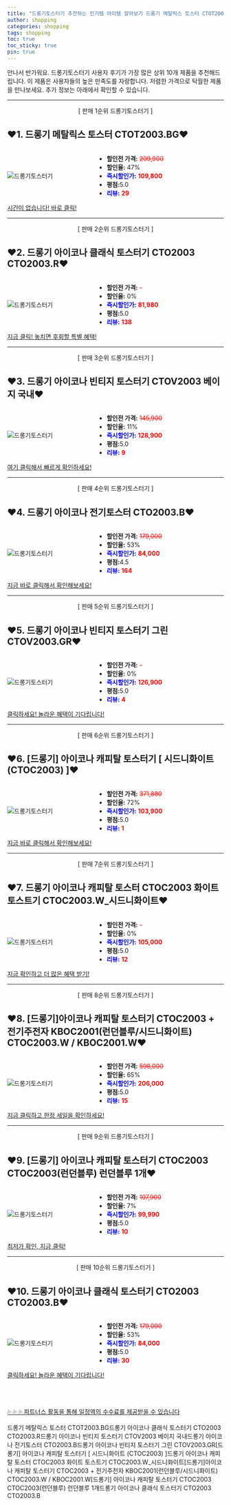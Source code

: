 ```yaml
---
title: "드롱기토스터기 추천하는 인기템 아이템 알아보기 드롱기 메탈릭스 토스터 CTOT2003.BG"
author: shopping
categories: shopping
tags: shopping
toc: true
toc_sticky: true
pin: true
---
```

만나서 반가워요.  드롱기토스터기 사용자 후기가 가장 많은 상위 10개 제품을 추천해드립니다. 이 제품은 사용자들의 높은 만족도를 자랑합니다. 저렴한 가격으로 탁월한 제품을 만나보세요. 추가 정보는 아래에서 확인할 수 있습니다.

---
<p class="toplist" style="margin: 0 auto; display: block; width: fit-content;">[ 판매 1순위 드롱기토스터기 ]</p>

<h2><strong>❤️1. 드롱기 메탈릭스 토스터 CTOT2003.BG❤️</strong></h2>

<div style="display: flex; align-items: center;">
    <div style="flex: 0.4;">
        <img src="https://thumbnail10.coupangcdn.com/thumbnails/remote/230x230ex/image/retail/images/2023/07/10/17/1/1de7163a-9fa6-4b80-9ff5-3396d968ece1.jpg" alt="드롱기토스터기" style="max-width: 100%;">
    </div>
    <div style="flex: 0.6; margin-left: 10px;">
        <ul>
            <li><strong>할인전 가격:</strong> <del style="color: red;">209,900</del></li>
            <li><strong>할인율:</strong> 47%</li>
            <li><span style='color:blue'><strong>즉시할인가:</strong></span> <span style='color:red'><strong>109,800</strong></span></li>
            <li><strong>평점:</strong>5.0</li>
            <li><span style='color:blue'><strong>리뷰:</strong></span> <span style='color:red'><strong>29</strong></span></li>
        </ul>
    </div>
</div>
<div class="center">
    <a href="https://William4Davisa.github.io?lptag=AF9450613&subid=githubio&pageKey=7456408111&traceid=V0-153&itemId=19424461265&vendorItemId=86535852339" class="myButton">
        시간이 없습니다! 바로 클릭!
    </a>
</div>


---
<p class="toplist" style="margin: 0 auto; display: block; width: fit-content;">[ 판매 2순위 드롱기토스터기 ]</p>

<h2><strong>❤️2. 드롱기 아이코나 클래식 토스터기 CTO2003 CTO2003.R❤️</strong></h2>

<div style="display: flex; align-items: center;">
    <div style="flex: 0.4;">
        <img src="https://thumbnail8.coupangcdn.com/thumbnails/remote/230x230ex/image/vendor_inventory/89e8/0251913459fe22d4036d1bb2d4f09455ddbb6f5ee1db871cf3cc99dc4485.jpg" alt="드롱기토스터기" style="max-width: 100%;">
    </div>
    <div style="flex: 0.6; margin-left: 10px;">
        <ul>
            <li><strong>할인전 가격:</strong> <del style="color: red;">-</del></li>
            <li><strong>할인율:</strong> 0%</li>
            <li><span style='color:blue'><strong>즉시할인가:</strong></span> <span style='color:red'><strong>81,980</strong></span></li>
            <li><strong>평점:</strong>5.0</li>
            <li><span style='color:blue'><strong>리뷰:</strong></span> <span style='color:red'><strong>138</strong></span></li>
        </ul>
    </div>
</div>
<div class="center">
    <a href="https://William4Davisa.github.io?lptag=AF9450613&subid=githubio&pageKey=7646382574&traceid=V0-153&itemId=20332347369&vendorItemId=87414522059" class="myButton">
        지금 클릭! 놓치면 후회할 특별 혜택!
    </a>
</div>


---
<p class="toplist" style="margin: 0 auto; display: block; width: fit-content;">[ 판매 3순위 드롱기토스터기 ]</p>

<h2><strong>❤️3. 드롱기 아이코나 빈티지 토스터기 CTOV2003 베이지 국내❤️</strong></h2>

<div style="display: flex; align-items: center;">
    <div style="flex: 0.4;">
        <img src="https://thumbnail8.coupangcdn.com/thumbnails/remote/230x230ex/image/vendor_inventory/6f69/d0694e1dca9799131b8644adaab8a5a057886cc195c212fa9c6e4b300f33.png" alt="드롱기토스터기" style="max-width: 100%;">
    </div>
    <div style="flex: 0.6; margin-left: 10px;">
        <ul>
            <li><strong>할인전 가격:</strong> <del style="color: red;">145,900</del></li>
            <li><strong>할인율:</strong> 11%</li>
            <li><span style='color:blue'><strong>즉시할인가:</strong></span> <span style='color:red'><strong>128,900</strong></span></li>
            <li><strong>평점:</strong>5.0</li>
            <li><span style='color:blue'><strong>리뷰:</strong></span> <span style='color:red'><strong>9</strong></span></li>
        </ul>
    </div>
</div>
<div class="center">
    <a href="https://William4Davisa.github.io?lptag=AF9450613&subid=githubio&pageKey=116875886&traceid=V0-153&itemId=18972781785&vendorItemId=85202142030" class="myButton">
        여기 클릭해서 빠르게 확인하세요!
    </a>
</div>


---
<p class="toplist" style="margin: 0 auto; display: block; width: fit-content;">[ 판매 4순위 드롱기토스터기 ]</p>

<h2><strong>❤️4. 드롱기 아이코나 전기토스터 CTO2003.B❤️</strong></h2>

<div style="display: flex; align-items: center;">
    <div style="flex: 0.4;">
        <img src="https://thumbnail9.coupangcdn.com/thumbnails/remote/230x230ex/image/vendor_inventory/8af9/34a455db83983aec3714d8efa3f8109c7565ec3524e9c62518817051fb3e.jpg" alt="드롱기토스터기" style="max-width: 100%;">
    </div>
    <div style="flex: 0.6; margin-left: 10px;">
        <ul>
            <li><strong>할인전 가격:</strong> <del style="color: red;">179,000</del></li>
            <li><strong>할인율:</strong> 53%</li>
            <li><span style='color:blue'><strong>즉시할인가:</strong></span> <span style='color:red'><strong>84,000</strong></span></li>
            <li><strong>평점:</strong>4.5</li>
            <li><span style='color:blue'><strong>리뷰:</strong></span> <span style='color:red'><strong>164</strong></span></li>
        </ul>
    </div>
</div>
<div class="center">
    <a href="https://William4Davisa.github.io?lptag=AF9450613&subid=githubio&pageKey=3956221&traceid=V0-153&itemId=5592582&vendorItemId=3087718947" class="myButton">
        지금 바로 클릭해서 확인해보세요!
    </a>
</div>


---
<p class="toplist" style="margin: 0 auto; display: block; width: fit-content;">[ 판매 5순위 드롱기토스터기 ]</p>

<h2><strong>❤️5. 드롱기 아이코나 빈티지 토스터기 그린 CTOV2003.GR❤️</strong></h2>

<div style="display: flex; align-items: center;">
    <div style="flex: 0.4;">
        <img src="https://thumbnail9.coupangcdn.com/thumbnails/remote/230x230ex/image/vendor_inventory/e17c/d281b01d318b5a493fd37ccb268bb8d0e32e094dcb7d006190b8ffaac165.png" alt="드롱기토스터기" style="max-width: 100%;">
    </div>
    <div style="flex: 0.6; margin-left: 10px;">
        <ul>
            <li><strong>할인전 가격:</strong> <del style="color: red;">-</del></li>
            <li><strong>할인율:</strong> 0%</li>
            <li><span style='color:blue'><strong>즉시할인가:</strong></span> <span style='color:red'><strong>126,900</strong></span></li>
            <li><strong>평점:</strong>5.0</li>
            <li><span style='color:blue'><strong>리뷰:</strong></span> <span style='color:red'><strong>4</strong></span></li>
        </ul>
    </div>
</div>
<div class="center">
    <a href="https://William4Davisa.github.io?lptag=AF9450613&subid=githubio&pageKey=7311166730&traceid=V0-153&itemId=18730277986&vendorItemId=85862847174" class="myButton">
        클릭하세요! 놀라운 혜택이 기다립니다!
    </a>
</div>


---
<p class="toplist" style="margin: 0 auto; display: block; width: fit-content;">[ 판매 6순위 드롱기토스터기 ]</p>

<h2><strong>❤️6. [드롱기] 아이코나 캐피탈 토스터기 [ 시드니화이트 (CTOC2003) ]❤️</strong></h2>

<div style="display: flex; align-items: center;">
    <div style="flex: 0.4;">
        <img src="https://thumbnail9.coupangcdn.com/thumbnails/remote/230x230ex/image/vendor_inventory/c815/f21c9c88dd0551bcec4435baa778714b7fbe7b8d91369d27f9a72ec28c69.jpg" alt="드롱기토스터기" style="max-width: 100%;">
    </div>
    <div style="flex: 0.6; margin-left: 10px;">
        <ul>
            <li><strong>할인전 가격:</strong> <del style="color: red;">371,880</del></li>
            <li><strong>할인율:</strong> 72%</li>
            <li><span style='color:blue'><strong>즉시할인가:</strong></span> <span style='color:red'><strong>103,900</strong></span></li>
            <li><strong>평점:</strong>5.0</li>
            <li><span style='color:blue'><strong>리뷰:</strong></span> <span style='color:red'><strong>1</strong></span></li>
        </ul>
    </div>
</div>
<div class="center">
    <a href="https://William4Davisa.github.io?lptag=AF9450613&subid=githubio&pageKey=6239451769&traceid=V0-153&itemId=12585913735&vendorItemId=79853895460" class="myButton">
        지금 바로 클릭해서 확인해보세요!
    </a>
</div>


---
<p class="toplist" style="margin: 0 auto; display: block; width: fit-content;">[ 판매 7순위 드롱기토스터기 ]</p>

<h2><strong>❤️7. 드롱기 아이코나 캐피탈 토스터 CTOC2003 화이트 토스트기 CTOC2003.W_시드니화이트❤️</strong></h2>

<div style="display: flex; align-items: center;">
    <div style="flex: 0.4;">
        <img src="https://thumbnail10.coupangcdn.com/thumbnails/remote/230x230ex/image/vendor_inventory/2a50/ae0ff76684915c25eebba7332cf2c335ec5dde2060f33a69f73512324bbf.png" alt="드롱기토스터기" style="max-width: 100%;">
    </div>
    <div style="flex: 0.6; margin-left: 10px;">
        <ul>
            <li><strong>할인전 가격:</strong> <del style="color: red;">-</del></li>
            <li><strong>할인율:</strong> 0%</li>
            <li><span style='color:blue'><strong>즉시할인가:</strong></span> <span style='color:red'><strong>105,000</strong></span></li>
            <li><strong>평점:</strong>5.0</li>
            <li><span style='color:blue'><strong>리뷰:</strong></span> <span style='color:red'><strong>12</strong></span></li>
        </ul>
    </div>
</div>
<div class="center">
    <a href="https://William4Davisa.github.io?lptag=AF9450613&subid=githubio&pageKey=1639016576&traceid=V0-153&itemId=2795107559&vendorItemId=88035831012" class="myButton">
        지금 확인하고 더 많은 혜택 받기!
    </a>
</div>


---
<p class="toplist" style="margin: 0 auto; display: block; width: fit-content;">[ 판매 8순위 드롱기토스터기 ]</p>

<h2><strong>❤️8. [드롱기]아이코나 캐피탈 토스터기 CTOC2003 + 전기주전자 KBOC2001(런던블루/시드니화이트) CTOC2003.W / KBOC2001.W❤️</strong></h2>

<div style="display: flex; align-items: center;">
    <div style="flex: 0.4;">
        <img src="https://thumbnail6.coupangcdn.com/thumbnails/remote/230x230ex/image/vendor_inventory/202e/1050434c5fd041ffb1531ebcf3e32304d2386a6f66bffda92ae1d6b1ad11.jpg" alt="드롱기토스터기" style="max-width: 100%;">
    </div>
    <div style="flex: 0.6; margin-left: 10px;">
        <ul>
            <li><strong>할인전 가격:</strong> <del style="color: red;">598,000</del></li>
            <li><strong>할인율:</strong> 65%</li>
            <li><span style='color:blue'><strong>즉시할인가:</strong></span> <span style='color:red'><strong>206,000</strong></span></li>
            <li><strong>평점:</strong>5.0</li>
            <li><span style='color:blue'><strong>리뷰:</strong></span> <span style='color:red'><strong>15</strong></span></li>
        </ul>
    </div>
</div>
<div class="center">
    <a href="https://William4Davisa.github.io?lptag=AF9450613&subid=githubio&pageKey=1674807262&traceid=V0-153&itemId=2853480416&vendorItemId=71901836735" class="myButton">
        지금 클릭하고 한정 세일을 확인하세요!
    </a>
</div>


---
<p class="toplist" style="margin: 0 auto; display: block; width: fit-content;">[ 판매 9순위 드롱기토스터기 ]</p>

<h2><strong>❤️9. [드롱기] 아이코나 캐피탈 토스터기 CTOC2003 CTOC2003(런던블루) 런던블루 1개❤️</strong></h2>

<div style="display: flex; align-items: center;">
    <div style="flex: 0.4;">
        <img src="https://thumbnail6.coupangcdn.com/thumbnails/remote/230x230ex/image/vendor_inventory/8b43/3859a3d5a4bc636ab401c0ed2faa7a9eedc95ad7bac7bac71cb3f1131460.png" alt="드롱기토스터기" style="max-width: 100%;">
    </div>
    <div style="flex: 0.6; margin-left: 10px;">
        <ul>
            <li><strong>할인전 가격:</strong> <del style="color: red;">107,900</del></li>
            <li><strong>할인율:</strong> 7%</li>
            <li><span style='color:blue'><strong>즉시할인가:</strong></span> <span style='color:red'><strong>99,990</strong></span></li>
            <li><strong>평점:</strong>5.0</li>
            <li><span style='color:blue'><strong>리뷰:</strong></span> <span style='color:red'><strong>10</strong></span></li>
        </ul>
    </div>
</div>
<div class="center">
    <a href="https://William4Davisa.github.io?lptag=AF9450613&subid=githubio&pageKey=6197647325&traceid=V0-153&itemId=12276560125&vendorItemId=87023714880" class="myButton">
        최저가 확인, 지금 클릭!
    </a>
</div>


---
<p class="toplist" style="margin: 0 auto; display: block; width: fit-content;">[ 판매 10순위 드롱기토스터기 ]</p>

<h2><strong>❤️10. 드롱기 아이코나 클래식 토스터기 CTO2003 CTO2003.B❤️</strong></h2>

<div style="display: flex; align-items: center;">
    <div style="flex: 0.4;">
        <img src="https://thumbnail9.coupangcdn.com/thumbnails/remote/230x230ex/image/vendor_inventory/8af9/34a455db83983aec3714d8efa3f8109c7565ec3524e9c62518817051fb3e.jpg" alt="드롱기토스터기" style="max-width: 100%;">
    </div>
    <div style="flex: 0.6; margin-left: 10px;">
        <ul>
            <li><strong>할인전 가격:</strong> <del style="color: red;">179,000</del></li>
            <li><strong>할인율:</strong> 53%</li>
            <li><span style='color:blue'><strong>즉시할인가:</strong></span> <span style='color:red'><strong>84,000</strong></span></li>
            <li><strong>평점:</strong>5.0</li>
            <li><span style='color:blue'><strong>리뷰:</strong></span> <span style='color:red'><strong>30</strong></span></li>
        </ul>
    </div>
</div>
<div class="center">
    <a href="https://William4Davisa.github.io?lptag=AF9450613&subid=githubio&pageKey=5913088506&traceid=V0-153&itemId=10457425072&vendorItemId=3297751092" class="myButton">
        클릭하세요! 놀라운 혜택이 기다립니다!
    </a>
</div>

<br><br><br>[💦 💦 💦 파트너스 활동을 통해 일정액의 수수료를 제공받을 수 있습니다](https://link.coupang.com/a/bcpT2c)<br><br>드롱기 메탈릭스 토스터 CTOT2003.BG드롱기 아이코나 클래식 토스터기 CTO2003 CTO2003.R드롱기 아이코나 빈티지 토스터기 CTOV2003 베이지 국내드롱기 아이코나 전기토스터 CTO2003.B드롱기 아이코나 빈티지 토스터기 그린 CTOV2003.GR[드롱기] 아이코나 캐피탈 토스터기 [ 시드니화이트 (CTOC2003) ]드롱기 아이코나 캐피탈 토스터 CTOC2003 화이트 토스트기 CTOC2003.W_시드니화이트[드롱기]아이코나 캐피탈 토스터기 CTOC2003 + 전기주전자 KBOC2001(런던블루/시드니화이트) CTOC2003.W / KBOC2001.W[드롱기] 아이코나 캐피탈 토스터기 CTOC2003 CTOC2003(런던블루) 런던블루 1개드롱기 아이코나 클래식 토스터기 CTO2003 CTO2003.B